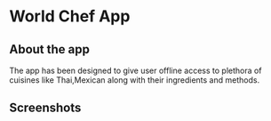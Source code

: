# World Chef App

## About the app
The app has been designed to give user offline access to plethora of cuisines like Thai,Mexican along with their ingredients and methods.

## Screenshots

